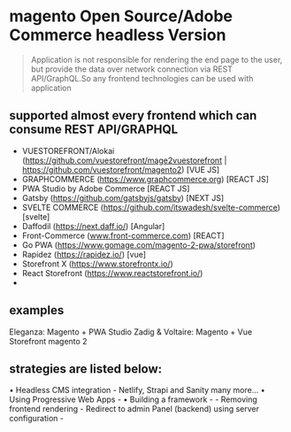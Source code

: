 # magento Open Source/Adobe Commerce headless Version
> Application is not responsible for rendering the end page to the user, but provide the data over network connection via REST API/GraphQL.So any frontend technologies can be used with application

## supported almost every frontend which can consume REST API/GRAPHQL 
- VUESTOREFRONT/Alokai (https://github.com/vuestorefront/mage2vuestorefront | https://github.com/vuestorefront/magento2) [VUE JS]
- GRAPHCOMMERCE (https://www.graphcommerce.org) [REACT JS]
- PWA Studio by Adobe Commerce [REACT JS]
- Gatsby (https://github.com/gatsbyjs/gatsby) [NEXT JS]
- SVELTE COMMERCE (https://github.com/itswadesh/svelte-commerce) [svelte]
- Daffodil (https://next.daff.io/) [Angular]
- Front-Commerce (www.front-commerce.com) [REACT]
- Go PWA (https://www.gomage.com/magento-2-pwa/storefront)
- Rapidez (https://rapidez.io/) [vue]
- Storefront X (https://www.storefrontx.io/)
- React Storefront (https://www.reactstorefront.io/)
- 

## examples
Eleganza: Magento + PWA Studio
Zadig & Voltaire: Magento + Vue Storefront magento 2


## strategies are listed below:
• Headless CMS integration - Netlify, Strapi and Sanity many more...
• Using Progressive Web Apps - 
• Building a framework - 
    -  Removing frontend rendering 
    -  Redirect to admin Panel (backend) using server configuration
    -  
